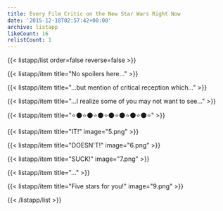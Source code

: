 ```yaml
---
title: Every Film Critic on the New Star Wars Right Now
date: '2015-12-18T02:57:42+00:00'
archive: listapp
likeCount: 16
relistCount: 1
---
```



{{< listapp/list order=false reverse=false >}}

   {{< listapp/item title="No spoilers here..." >}}

   {{< listapp/item title="...but mention of critical reception which..." >}}

   {{< listapp/item title="...I realize some of you may not want to see..." >}}

   {{< listapp/item title="⭐️🌑⭐️🌑⭐️🌑⭐️🌑⭐️🌑⭐️🌑⭐️🌑⭐️" >}}

   {{< listapp/item title="IT!"
      image="5.png" >}}

   {{< listapp/item title="DOESN'T!"
      image="6.png" >}}

   {{< listapp/item title="SUCK!"
      image="7.png" >}}

   {{< listapp/item title="..." >}}

   {{< listapp/item title="Five stars for you!"
      image="9.png" >}}

{{< /listapp/list >}}
